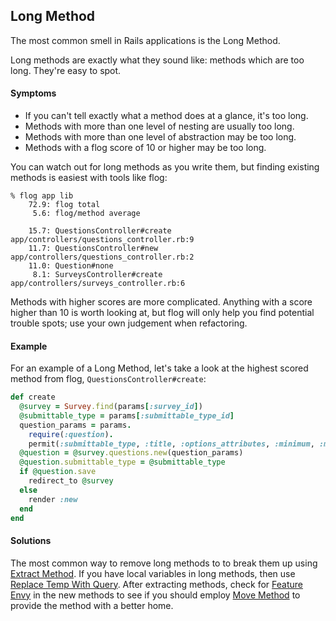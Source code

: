## Long Method

The most common smell in Rails applications is the Long Method.

Long methods are exactly what they sound like: methods which are too long.
They're easy to spot.

#### Symptoms

* If you can't tell exactly what a method does at a glance, it's too long.
* Methods with more than one level of nesting are usually too long.
* Methods with more than one level of abstraction may be too long.
* Methods with a flog score of 10 or higher may be too long.

You can watch out for long methods as you write them, but finding existing
methods is easiest with tools like flog:

    % flog app lib
        72.9: flog total
         5.6: flog/method average

        15.7: QuestionsController#create       app/controllers/questions_controller.rb:9
        11.7: QuestionsController#new          app/controllers/questions_controller.rb:2
        11.0: Question#none
         8.1: SurveysController#create         app/controllers/surveys_controller.rb:6

Methods with higher scores are more complicated. Anything with a score higher
than 10 is worth looking at, but flog will only help you find potential trouble
spots; use your own judgement when refactoring.

#### Example

For an example of a Long Method, let's take a look at the highest scored method
from flog, `QuestionsController#create`:

```` ruby
def create
  @survey = Survey.find(params[:survey_id])
  @submittable_type = params[:submittable_type_id]
  question_params = params.
    require(:question).
    permit(:submittable_type, :title, :options_attributes, :minimum, :maximum)
  @question = @survey.questions.new(question_params)
  @question.submittable_type = @submittable_type
  if @question.save
    redirect_to @survey
  else
    render :new
  end
end
````

#### Solutions

The most common way to remove long methods to to break them up using [Extract
Method](#extract-method). If you have local variables in long methods, then use
[Replace Temp With Query](#replace-temp-with-query). After extracting methods,
check for [Feature Envy](#feature-envy) in the new methods to see if you should
employ [Move Method](#move-method) to provide the method with a better home.
